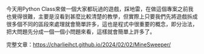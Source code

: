 今天用Python Class來做一個大家都玩過的遊戲，踩地雷，在做這個專案之前我也覺得很難，主要是沒看到甚麼比較清楚的教學，但實際上只要我們先將遊戲拆成很多個不同的區段來處理就會簡單許多，這也是程式中很重要的概念，即分治法，把大問題先分成一個一個小問題來看，這樣就會簡單上許多了。

完整文章：https://charlieihct.github.io/2024/02/02/MineSweeper/

